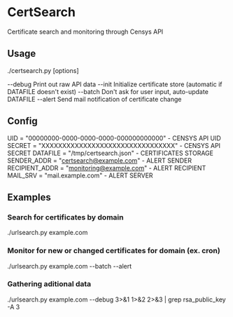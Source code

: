 # CertSearch
Certificate search and monitoring through Censys API

## Usage
./certsearch.py <domain> [options]

  --debug   Print out raw API data
  --init    Initialize certificate store (automatic if DATAFILE doesn't exist)
  --batch   Don't ask for user input, auto-update DATAFILE
  --alert   Send mail notification of certificate change

## Config

UID             =   "00000000-0000-0000-0000-000000000000"  - CENSYS API UID
SECRET          =   "XXXXXXXXXXXXXXXXXXXXXXXXXXXXXXXX"      - CENSYS API SECRET
DATAFILE        =   "/tmp/certsearch.json"                  - CERTIFICATES STORAGE
SENDER_ADDR     =   "certsearch@example.com"                - ALERT SENDER
RECIPIENT_ADDR  =   "monitoring@example.com"                - ALERT RECIPIENT
MAIL_SRV        =   "mail.example.com"                      - ALERT SERVER

## Examples

### Search for certificates by domain

./urlsearch.py example.com

### Monitor for new or changed certificates for domain (ex. cron)

./urlsearch.py example.com --batch --alert

### Gathering aditional data

./urlsearch.py example.com --debug 3>&1 1>&2 2>&3 | grep rsa_public_key -A 3
